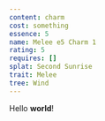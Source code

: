 ```yaml
---
content: charm
cost: something
essence: 5
name: Melee e5 Charm 1
rating: 5
requires: []
splat: Second Sunrise
trait: Melee
tree: Wind
---
```


Hello **world**!
